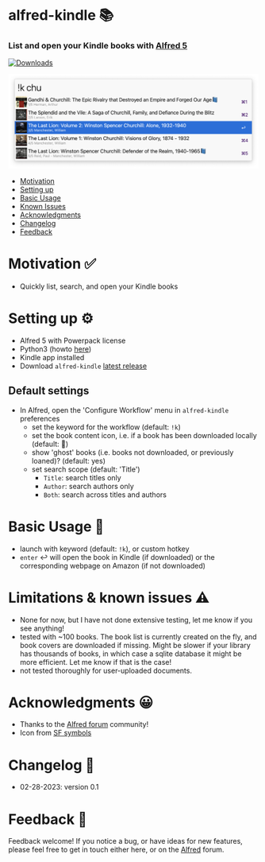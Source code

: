 # alfred-kindle 📚


### List and open your Kindle books with [Alfred 5](https://www.alfredapp.com/) 



<a href="https://github.com/giovannicoppola/alfred-kindle/releases/latest/">
<img alt="Downloads"
src="https://img.shields.io/github/downloads/giovannicoppola/alfred-kindle/total?color=purple&label=Downloads"><br/>
</a>

![](images/kindle.png)


<!-- MarkdownTOC autolink="true" bracket="round" depth="3" autoanchor="true" -->

- [Motivation](#motivation)
- [Setting up](#setting-up)
- [Basic Usage](#usage)
- [Known Issues](#known-issues)
- [Acknowledgments](#acknowledgments)
- [Changelog](#changelog)
- [Feedback](#feedback)

<!-- /MarkdownTOC -->



<h1 id="motivation">Motivation ✅</h1>

- Quickly list, search, and open your Kindle books


<h1 id="setting-up">Setting up ⚙️</h1>

- Alfred 5 with Powerpack license
- Python3 (howto [here](https://www.freecodecamp.org/news/python-version-on-mac-update/))
- Kindle app installed
- Download `alfred-kindle` [latest release](https://github.com/giovannicoppola/alfred-kindle/releases/latest)



## Default settings 
- In Alfred, open the 'Configure Workflow' menu in `alfred-kindle` preferences
	- set the keyword for the workflow (default: `!k`)
	- set the book content icon, i.e. if a book has been downloaded locally (default: 📘)
	- show 'ghost' books (i.e. books not downloaded, or previously loaned)? (default: yes)
	- set search scope (default: 'Title')
		- `Title`: search titles only
		- `Author`: search authors only
		- `Both`: search across titles and authors


<h1 id="usage">Basic Usage 📖</h1>

- launch with keyword (default: `!k`), or custom hotkey
- `enter` ↩️ will open the book in Kindle (if downloaded) or the corresponding webpage on Amazon (if not downloaded)




<h1 id="known-issues">Limitations & known issues ⚠️</h1>

- None for now, but I have not done extensive testing, let me know if you see anything!
- tested with ~100 books. The book list is currently created on the fly, and book covers are downloaded if missing. Might be slower if your library has thousands of books, in which case a sqlite database it might be more efficient. Let me know if that is the case! 
- not tested thoroughly for user-uploaded documents.



<h1 id="acknowledgments">Acknowledgments 😀</h1>

- Thanks to the [Alfred forum](https://www.alfredforum.com) community!
- Icon from [SF symbols](https://developer.apple.com/sf-symbols/)

<h1 id="changelog">Changelog 🧰</h1>

- 02-28-2023: version 0.1


<h1 id="feedback">Feedback 🧐</h1>

Feedback welcome! If you notice a bug, or have ideas for new features, please feel free to get in touch either here, or on the [Alfred](https://www.alfredforum.com) forum. 
